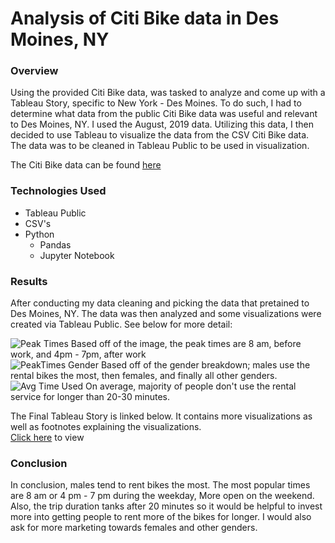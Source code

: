 # Analysis of Citi Bike data in Des Moines, NY

### Overview
Using the provided Citi Bike data, was tasked to analyze and come up with a Tableau Story, specific to New York - Des Moines. To do such, I had to determine what data from the public Citi Bike data was useful and relevant to Des Moines, NY. I used the August, 2019 data. Utilizing this data, I then decided to use Tableau to visualize the data from the CSV Citi Bike data. The data was to be cleaned in Tableau Public to be used in visualization.

The Citi Bike data can be found [here](https://s3.amazonaws.com/tripdata/index.html)

### Technologies Used
- Tableau Public
- CSV's
- Python
  - Pandas
  - Jupyter Notebook

### Results
After conducting my data cleaning and picking the data that pretained to Des Moines, NY. The data was then analyzed and some visualizations were created via Tableau Public. See below for more detail:

![Peak Times](https://github.com/PeijaEn/bikesharing/blob/main/bikesharing/resources/images/mod%2014,%201.png?raw=true)
Based off of the image, the peak times are 8 am, before work, and 4pm - 7pm, after work
 <br />
![PeakTimes Gender](https://github.com/PeijaEn/bikesharing/blob/main/bikesharing/resources/images/mod%2014,%202.png?raw=true)
Based off of the gender breakdown; males use the rental bikes the most, then females, and finally all other genders.
 <br />
![Avg Time Used](https://github.com/PeijaEn/bikesharing/blob/main/bikesharing/resources/images/mod%2014,%203.png?raw=true)
On average, majority of people don't use the rental service for longer than 20-30 minutes.
 <br />
 
The Final Tableau Story is linked below. It contains more visualizations as well as footnotes explaining the visualizations. <br />
[Click here](https://public.tableau.com/shared/6MGRBGMHD?:display_count=n&:origin=viz_share_link "link to dashboard") to view

### Conclusion
In conclusion, males tend to rent bikes the most. The most popular times are 8 am or 4 pm - 7 pm during the weekday, More open on the weekend. Also, the trip duration tanks after 20 minutes so it would be helpful to invest more into getting people to rent more of the bikes for longer. I would also ask for more marketing towards females and other genders.

